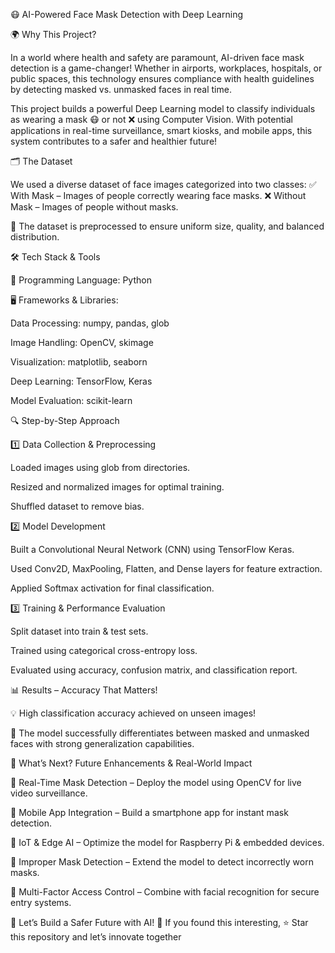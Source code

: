 😷 AI-Powered Face Mask Detection with Deep Learning

🌍 Why This Project?

In a world where health and safety are paramount, AI-driven face mask detection is a game-changer! Whether in airports, workplaces, hospitals, or public spaces, this technology ensures compliance with health guidelines by detecting masked vs. unmasked faces in real time.

This project builds a powerful Deep Learning model to classify individuals as wearing a mask 😷 or not ❌ using Computer Vision. With potential applications in real-time surveillance, smart kiosks, and mobile apps, this system contributes to a safer and healthier future!

🗂 The Dataset

We used a diverse dataset of face images categorized into two classes:
✅ With Mask – Images of people correctly wearing face masks.
❌ Without Mask – Images of people without masks.

🔹 The dataset is preprocessed to ensure uniform size, quality, and balanced distribution.

🛠 Tech Stack & Tools

🚀 Programming Language: Python

🖥 Frameworks & Libraries:

Data Processing: numpy, pandas, glob

Image Handling: OpenCV, skimage

Visualization: matplotlib, seaborn

Deep Learning: TensorFlow, Keras

Model Evaluation: scikit-learn

🔍 Step-by-Step Approach

1️⃣ Data Collection & Preprocessing

Loaded images using glob from directories.

Resized and normalized images for optimal training.

Shuffled dataset to remove bias.

2️⃣ Model Development

Built a Convolutional Neural Network (CNN) using TensorFlow Keras.

Used Conv2D, MaxPooling, Flatten, and Dense layers for feature extraction.

Applied Softmax activation for final classification.

3️⃣ Training & Performance Evaluation

Split dataset into train & test sets.

Trained using categorical cross-entropy loss.

Evaluated using accuracy, confusion matrix, and classification report.

📊 Results – Accuracy That Matters!

💡 High classification accuracy achieved on unseen images!

📌 The model successfully differentiates between masked and unmasked faces with strong generalization capabilities.

🚀 What’s Next? Future Enhancements & Real-World Impact

🔹 Real-Time Mask Detection – Deploy the model using OpenCV for live video surveillance.

🔹 Mobile App Integration – Build a smartphone app for instant mask detection.

🔹 IoT & Edge AI – Optimize the model for Raspberry Pi & embedded devices.

🔹 Improper Mask Detection – Extend the model to detect incorrectly worn masks.

🔹 Multi-Factor Access Control – Combine with facial recognition for secure entry systems.

🔗 Let’s Build a Safer Future with AI! 🚀
If you found this interesting, ⭐ Star this repository and let’s innovate together

